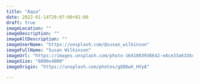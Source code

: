 ```yaml
---
title: "Aqua"
date: 2022-01-14T20:07:08+01:00
draft: true
imageLocation: ""
imageDescription: ""
imageAltDescription: ""
imageUserName: "https://unsplash.com/@susan_wilkinson"
imageFullName: "Susan Wilkinson"
imageUrl: "https://images.unsplash.com/photo-1641803936642-e4ce33a633bc?crop=entropy\u0026cs=tinysrgb\u0026fit=max\u0026fm=jpg\u0026ixid=MnwxMjM5MDV8MHwxfHJhbmRvbXx8fHx8fHx8fDE2NDIxODcxNzU\u0026ixlib=rb-1.2.1\u0026q=80\u0026w=1080"
imageSize: "6000x4000"
imageOrigin: "https://unsplash.com/photos/gQ86wX_HVyA"

---
```

